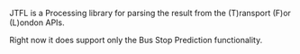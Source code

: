JTFL is a Processing library for parsing the result from the (T)ransport (F)or (L)ondon APIs.

Right now it does support only the Bus Stop Prediction functionality.